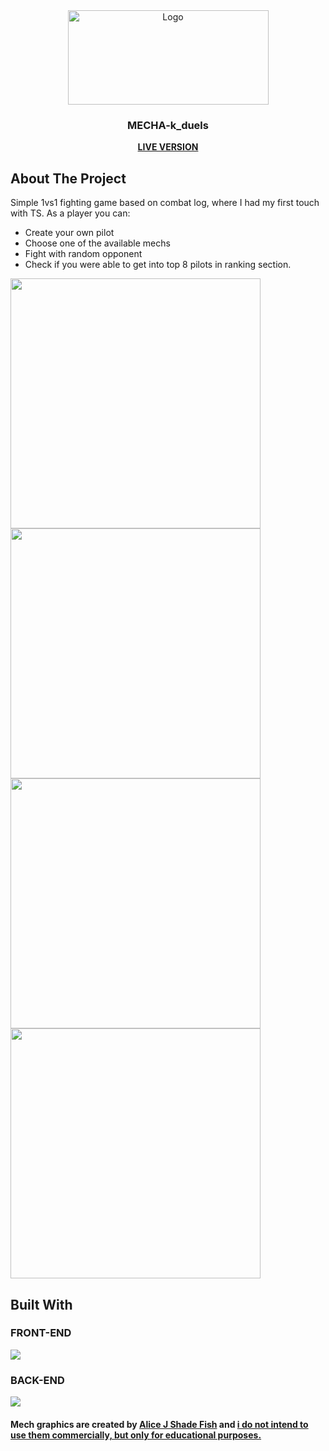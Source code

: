 

<div align="center">
  <a href="https://github.com/cymmGithub/MECHA-k_duels">
<div display="flex"   >
    <img src="https://i.imgur.com/X7za2Ds.png" alt="Logo" width="321" height="151">
  
  </div>
  </a>

<h3 align="center">MECHA-k_duels</h3>

  <p align="center">
    <a href="https://mecha-k-duels.herokuapp.com/"><strong>LIVE VERSION</strong></a>
  </p>
</div>



<!-- ABOUT THE PROJECT -->
## About The Project
Simple 1vs1 fighting game based on combat log, where I had my first touch with TS.
As a player you can:
* Create your own pilot
* Choose one of the available mechs
* Fight with random opponent 
* Check if you were able to get into top 8 pilots in ranking section.
<div display="flex">
 <img src="https://i.imgur.com/QUMbaAZ.jpg" width="400">
 <img src="https://i.imgur.com/WMJx774.jpg" width="400">
 <img src="https://i.imgur.com/6Rd4t1r.jpg" width="400">
 <img src="https://i.imgur.com/BLPKFai.jpg" width="400">
</div>



## Built With
<div display="flex">

### FRONT-END
<img src="https://skillicons.dev/icons?i=js,html,css" />

### BACK-END
<img src="https://skillicons.dev/icons?i=ts,express,mysql" />

  
#### Mech graphics are created by <a href='https://itch.io/profile/alicefish11'> Alice J Shade Fish</a> and <ins> i do not intend to use them commercially, but only for educational purposes.</ins>
  
</div>





